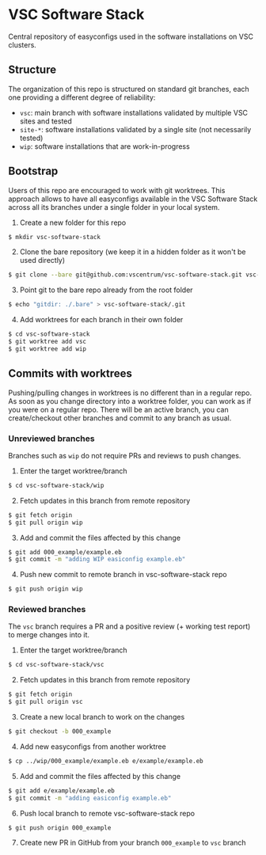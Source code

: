# VSC Software Stack

Central repository of easyconfigs used in the software installations on VSC clusters.

## Structure

The organization of this repo is structured on standard git branches, each one
providing a different degree of reliability:

* `vsc`: main branch with software installations validated by multiple VSC
  sites and tested
* `site-*`: software installations validated by a single site (not necessarily
  tested)
* `wip`: software installations that are work-in-progress

## Bootstrap

Users of this repo are encouraged to work with git worktrees. This approach
allows to have all easyconfigs available in the VSC Software Stack across all
its branches under a single folder in your local system.

1. Create a new folder for this repo
```bash
$ mkdir vsc-software-stack
```

2. Clone the bare repository (we keep it in a hidden folder as it won't be used
   directly)
```bash
$ git clone --bare git@github.com:vscentrum/vsc-software-stack.git vsc-software-stack/.bare
```

3. Point git to the bare repo already from the root folder
```bash
$ echo "gitdir: ./.bare" > vsc-software-stack/.git
```

4. Add worktrees for each branch in their own folder
```bash
$ cd vsc-software-stack
$ git worktree add vsc
$ git worktree add wip
```

## Commits with worktrees

Pushing/pulling changes in worktrees is no different than in a regular repo. As
soon as you change directory into a worktree folder, you can work as if you
were on a regular repo. There will be an active branch, you can create/checkout
other branches and commit to any branch as usual.

### Unreviewed branches

Branches such as `wip` do not require PRs and reviews to push changes.

1. Enter the target worktree/branch
```bash
$ cd vsc-software-stack/wip
```
2. Fetch updates in this branch from remote repository
```bash
$ git fetch origin
$ git pull origin wip
```
3. Add and commit the files affected by this change
```bash
$ git add 000_example/example.eb
$ git commit -m "adding WIP easiconfig example.eb"
```
4. Push new commit to remote branch in vsc-software-stack repo
```bash
$ git push origin wip
```

### Reviewed branches

The `vsc` branch requires a PR and a positive review (+ working test report) to
merge changes into it.

1. Enter the target worktree/branch
```bash
$ cd vsc-software-stack/vsc
```
2. Fetch updates in this branch from remote repository
```bash
$ git fetch origin
$ git pull origin vsc
```
3. Create a new local branch to work on the changes
```bash
$ git checkout -b 000_example
```
4. Add new easyconfigs from another worktree
```bash
$ cp ../wip/000_example/example.eb e/example/example.eb
```
5. Add and commit the files affected by this change
```bash
$ git add e/example/example.eb
$ git commit -m "adding easiconfig example.eb"
```
6. Push local branch to remote vsc-software-stack repo
```bash
$ git push origin 000_example
```
7. Create new PR in GitHub from your branch `000_example` to `vsc` branch 
